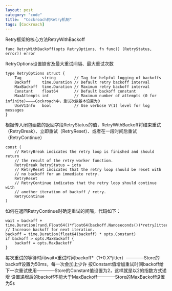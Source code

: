 ```yaml
---
layout: post
category: "code"
title:  "Cockroach的Retry机制"
tags: [Cockroach]
---
```


Retry框架的核心方法RetryWithBackoff
```
func RetryWithBackoff(opts RetryOptions, fn func() (RetryStatus, error)) error 
```
RetryOptions设置缺省及最大重试间隔、最大重试次数
```
type RetryOptions struct {
	Tag         string        // Tag for helpful logging of backoffs
	Backoff     time.Duration // Default retry backoff interval
	MaxBackoff  time.Duration // Maximum retry backoff interval
	Constant    float64       // Default backoff constant
	MaxAttempts int           // Maximum number of attempts (0 for infinite)————Cockroach中，重试次数基本设置为0
	UseV1Info   bool          // Use verbose V(1) level for log messages
}
```
根据传入闭包函数的返回字段RetryStatus的值，RetryWithBackoff将结束重试（RetryBreak）、立即重试（RetryReset）、或者在一段时间后重试（RetryContinue）
```
const (
	// RetryBreak indicates the retry loop is finished and should return
	// the result of the retry worker function.
	RetryBreak RetryStatus = iota
	// RetryReset indicates that the retry loop should be reset with
	// no backoff for an immediate retry.
	RetryReset
	// RetryContinue indicates that the retry loop should continue with
	// another iteration of backoff / retry.
	RetryContinue
)
```
如何在返回RetryContinue时确定重试的间隔，代码如下：
```
wait = backoff + time.Duration(rand.Float64()*float64(backoff.Nanoseconds())*retryJitter)
// Increase backoff for next iteration.
backoff = time.Duration(float64(backoff) * opts.Constant)
if backoff > opts.MaxBackoff {
	backoff = opts.MaxBackoff
}
```
每次重试的等待时间wait=重试时间backoff*（1+0.X*jitter）————Store的backoff设置为50ms，每一次会加上少许
按Constant值增加重试时间backoff给下一次重试使用————Store的Constant值设置为2，这样就是以2的指数方式递增
设置递增后的backoff不能大于MaxBackoff————Store的MaxBackoff设置为5s



